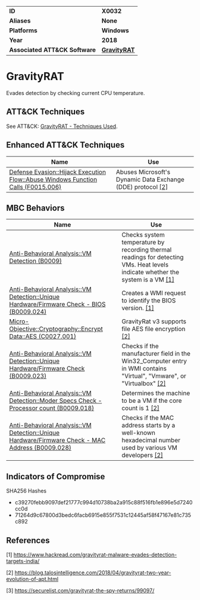
<table>
<tr>
<td><b>ID</b></td>
<td><b>X0032</b></td>
</tr>
<tr>
<td><b>Aliases</b></td>
<td><b>None</b></td>
</tr>
<tr>
<td><b>Platforms</b></td>
<td><b>Windows</b></td>
</tr>
<tr>
<td><b>Year</b></td>
<td><b>2018</b></td>
</tr>
<tr>
<td><b>Associated ATT&CK Software</b></td>
<td><b><a href="https://attack.mitre.org/software/S0237/">GravityRAT</a></b></td>
</tr>
</table>


GravityRAT
==========
Evades detection by checking current CPU temperature.


ATT&CK Techniques
-----------------
See ATT&CK: [GravityRAT - Techniques Used](https://attack.mitre.org/software/S0237/).

Enhanced ATT&CK Techniques
---------
|Name|Use|
|---|---|
|[Defense Evasion::Hijack Execution Flow::Abuse Windows Function Calls (F0015.006)](../defense-evasion/hijack-execution-flow.md)|	Abuses Microsoft's Dynamic Data Exchange (DDE) protocol  [[2]](#2)|

MBC Behaviors
---------
|Name|Use|
|---|---|
|[Anti-Behavioral Analysis::VM Detection (B0009)](../anti-behavioral-analysis/virtual-machine-detection.md)|Checks system temperature by recording thermal readings for detecting VMs. Heat levels indicate whether the system is a VM  [[1]](#1)|
|[Anti-Behavioral Analysis::VM Detection::Unique Hardware/Firmware Check - BIOS (B0009.024)](../anti-behavioral-analysis/virtual-machine-detection.md)|Creates a WMI request to identify the BIOS version.  [[1]](#1)|
|[Micro-Objective::Cryptography::Encrypt Data::AES (C0027.001)](../micro-behaviors/cryptography/encrypt-data.md)|	GravityRat v3 supports file AES file encryption  [[2]](#2)|
|[Anti-Behavioral Analysis::VM Detection::Unique Hardware/Firmware Check (B0009.023)](../anti-behavioral-analysis/virtual-machine-detection.md)|Checks if the manufacturer field in the Win32_Computer entry in WMI contains "Virtual", "Vmware", or "Virtualbox" [[2]](#2)|
|[Anti-Behavioral Analysis::VM Detection::Moder Specs Check - Processor count (B0009.018)](../anti-behavioral-analysis/virtual-machine-detection.md)|Determines the machine to be a VM if the core count is 1  [[2]](#2)|
|[Anti-Behavioral Analysis::VM Detection::Unique Hardware/Firmware Check - MAC Address (B0009.028)](../anti-behavioral-analysis/virtual-machine-detection.md)|Checks if the MAC address starts by a well-known hexadecimal number used by various VM developers  [[2]](#2)|

Indicators of Compromise
------------------------
SHA256 Hashes
- c39270febb9097def21777c994d10738ba2a915c88f516fb1e896e5d7240cc0d
- 71264d9c67800d3bedc6facb6915e855f7531c12445af58f47167e81c735c892

## References

<a name="1">[1]</a> https://www.hackread.com/gravityrat-malware-evades-detection-targets-india/

<a name="2">[2]</a> https://blog.talosintelligence.com/2018/04/gravityrat-two-year-evolution-of-apt.html

<a name="3">[3]</a> https://securelist.com/gravityrat-the-spy-returns/99097/